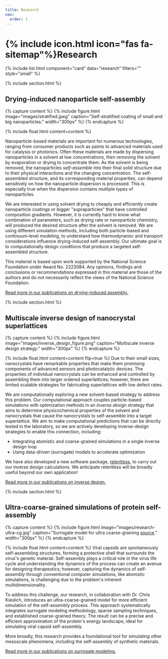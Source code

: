 ```yaml
---
title: Research
nav:
  order: 1
---
```


# {% include icon.html icon="fas fa-sitemap"%}Research

{% include list.html component="card" data="research" filters="" style="small" %}

{% include section.html %}
## Drying-induced nanoparticle self-assembly
{% capture content %}
{%
  include figure.html
  image="images/stratified.jpeg"
  caption="Self-stratified coating of small and big nanoparticles."
  width="300px"
%}
{% endcapture %}

{%
   include float.html
   content=content
%}

Nanoparticle-based materials are important for numerous technologies, ranging
from consumer products such as paints to advanced materials used for catalysis
or photonics. Often these materials are made by dispersing nanoparticles in a
solvent at low concentrations, then removing the solvent by evaporation or
drying to concentrate them. As the solvent is being removed, the nanoparticles
*self-assemble* into their final solid structure due to their physical
interactions and the changing concentration. The self-assembled structure, and
its corresponding material properties, can depend sensitively on how the
nanoparticle dispersion is processed. This is especially true when the
dispersion contains multiple types of nanoparticles.

We are interested in using solvent drying to cheaply and efficiently create
nanoparticle coatings or bigger "supraparticles" that have controlled
composition gradients. However, it is currently hard to know what combination of
parameters, such as drying rate or nanoparticle chemistry, will produced
the desired structure after the solvent is removed. We are using different
simulation methods, including both particle-based and continuum-level modeling,
to understand how thermodynamic and transport considerations influence
drying-induced self-assembly. Our ultimate goal is to computationally design
conditions that produce a targeted self-assembled structure.

This material is based upon work supported by the National Science Foundation
under Award No. 2223084. Any opinions, findings and conclusions or
recommendations expressed in this material are those of the authors and do not
necessarily reflect the views of the National Science Foundation.

[Read more in our publications on drying-induced assembly.](../../publications/?search=colloidal+suspensions)


{% include section.html %}
## Multiscale inverse design of nanocrystal superlattices
{% capture content %}
{%
  include figure.html
  image="images/inverse_design_figure.png"
  caption="Multiscale inverse design strategy."
  width="300px"
%}
{% endcapture %}

{%
   include float.html
   content=content
   flip=true
%}
Due to their small sizes, nanocrystals have remarkable properties that make them
promising components of advanced sensors and photocatalytic devices. The
properties of individual nanocrystals can be enhanced and controlled by
assembling them into larger ordered superlattices; however, there are limited
scalable strategies for fabricating superlattices with low defect rates.

We are computationally exploring a new solvent-based strategy to address this
problem. Our computational approach couples particle-based simulations with
optimization methods in an *inverse design* strategy that aims to determine
physicochemical properties of the solvent and nanocrystals that cause the
nanocrystals to self-assemble into a target superlattice. We aim to make
computational predictions that can be directly tested in the laboratory, so we
are actively developing inverse-design strategies to enable this connection,
including:

- Integrating atomistic and coarse-grained simulations in a single inverse design loop
- Using data-driven (surrogate) models to accelerate optimization

We have also developed a new software package,
[relentless](https://relentless.readthedocs.io), to carry out our inverse design
calculations. We anticipate relentless will be broadly useful beyond our own
application!

[Read more in our publications on inverse design.](../../publications/?search=inverse+design)


{% include section.html %}
## Ultra-coarse-grained simulations of protein self-assembly
{% capture content %}
{%
  include figure.html
  image="images/research-ultra-cg.jpg"
  caption="Surrogate model for ultra coarse-graining [source](https://pdb101.rcsb.org/motm/109)."
  width="300px"
%}
{% endcapture %}

{%
   include float.html
   content=content
%}
Viral capsids are spontaneously self-assembling structures, forming a protective
shell that surrounds the virus's genetic material. Self-assembly plays a
critical role in the virus life cycle and understanding the dynamics of the
process can create an avenue for designing therapeutics; however, capturing the
dynamics of self-assembly through conventional computer simulations, like
atomistic simulations, is challenging due to the problem's inherent
multidimensionality.

To address this challenge, our research, in collaboration with Dr. Chris Kieslich,
introduces an ultra-coarse-grained model for more efficient simulation of the
self-assembly process. This approach systematically integrates surrogate
modeling methodology, sparse sampling techniques, and established coarse-grained
theory. The result can be a precise and efficient approximation of the protein's
energy landscape, ideal for simulating viral capsid self-assembly.

More broadly, this research provides a foundational tool for simulating other
mesoscale phenomena, including the self-assembly of synthetic materials. 

[Read more in our publications on surrogate modeling.](../../publications/?search=surrogate+modeling)
